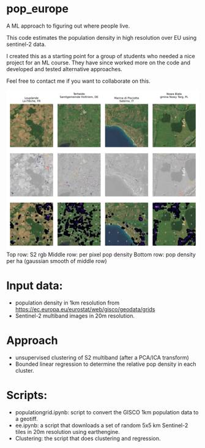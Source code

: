 # pop_europe
A ML approach to figuring out where people live.


This code estimates the population density in high resolution over EU using sentinel-2 data. 


I created this as a starting point for a group of students who needed a nice project for an ML course. They have since worked more on the code and developed and tested alternative approaches. 

Feel free to contact me if you want to collaborate on this. 


![Result](figures/population_estimates.png)
Top row: S2 rgb
Middle row: per pixel pop density
Bottom row: pop density per ha (gaussian smooth of middle row)


# Input data: 
* population density in 1km resolution from https://ec.europa.eu/eurostat/web/gisco/geodata/grids
* Sentinel-2 multiband images in 20m resolution.


# Approach
* unsupervised clustering of S2 multiband (after a PCA/ICA transform)
* Bounded linear regression to determine the relative pop density in each cluster. 


# Scripts: 
* populationgrid.ipynb: script to convert the GISCO 1km population data to a geotiff.
* ee.ipynb: a script that downloads a set of random 5x5 km Sentinel-2 tiles in 20m resolution using earthengine. 
* Clustering: the script that does clustering and regression. 






